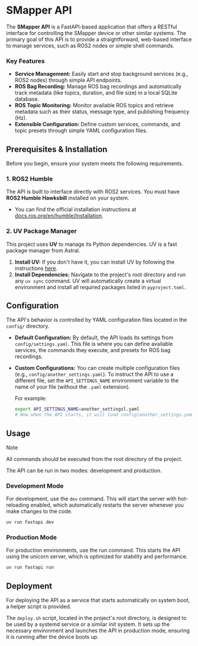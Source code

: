 # SMapper API

The **SMapper API** is a FastAPI-based application that offers a RESTful interface for controlling the SMapper device or other similar systems. The primary goal of this API is to provide a straightforward, web-based interface to manage services, such as ROS2 nodes or simple shell commands.

### Key Features

- **Service Management:** Easily start and stop background services (e.g., ROS2 nodes) through simple API endpoints.
- **ROS Bag Recording:** Manage ROS bag recordings and automatically track metadata (like topics, duration, and file size) in a local SQLite database.
- **ROS Topic Monitoring:** Monitor available ROS topics and retrieve metadata such as their status, message type, and publishing frequency (Hz).
- **Extensible Configuration:** Define custom services, commands, and topic presets through simple YAML configuration files.

## Prerequisites & Installation

Before you begin, ensure your system meets the following requirements.

### 1. ROS2 Humble

The API is built to interface directly with ROS2 services. You must have **ROS2 Humble Hawksbill** installed on your system.

- You can find the official installation instructions at [docs.ros.org/en/humble/Installation](https://docs.ros.org/en/humble/Installation.html).

### 2. UV Package Manager

This project uses **UV** to manage its Python dependencies. UV is a fast package manager from Astral.

1.  **Install UV:** If you don't have it, you can install UV by following the instructions [here](https://docs.astral.sh/uv/getting-started/installation/).
2.  **Install Dependencies:** Navigate to the project's root directory and run any `uv sync` command. UV will automatically create a virtual environment and install all required packages listed in `pyproject.toml`.

## Configuration

The API's behavior is controlled by YAML configuration files located in the `config/` directory.

- **Default Configuration:** By default, the API loads its settings from `config/settings.yaml`. This file is where you can define available services, the commands they execute, and presets for ROS bag recordings.

- **Custom Configurations:** You can create multiple configuration files (e.g., `config/another_settings.yaml`). To instruct the API to use a different file, set the `API_SETTINGS_NAME` environment variable to the name of your file (without the `.yaml` extension).

    For example:

    ```sh
    export API_SETTINGS_NAME=another_settingsl.yaml
    # Now when the API starts, it will load config/another_settings.yaml
    ```

## Usage

> [!NOTE]
> All commands should be executed from the root directory of the project.

The API can be run in two modes: development and production.

### Development Mode

For development, use the `dev` command. This will start the server with hot-reloading enabled, which automatically restarts the server whenever you make changes to the code.

```sh
uv run fastapi dev
```

### Production Mode

For production environments, use the run command. This starts the API using the unicorn server, which is optimized for stability and performance.

```bash
uv run fastapi run
```

## Deployment

For deploying the API as a service that starts automatically on system boot, a helper script is provided.

The `deploy.sh` script, located in the project's root directory, is designed to be used by a systemd service or a similar init system. It sets up the necessary environment and launches the API in production mode, ensuring it is running after the device boots up.
